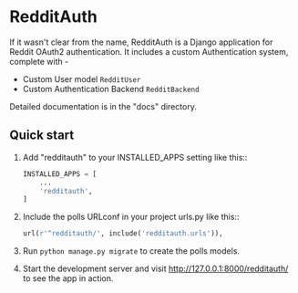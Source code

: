 # RedditAuth

If it wasn't clear from the name, RedditAuth is a Django application for Reddit OAuth2 authentication. It includes a custom Authentication system, complete with - 
 - Custom User model `RedditUser`
 - Custom Authentication Backend `RedditBackend`

Detailed documentation is in the "docs" directory.

## Quick start

1. Add "redditauth" to your INSTALLED_APPS setting like this::

    ```python
    INSTALLED_APPS = [
        ...
        'redditauth',
    ]
    ```

2. Include the polls URLconf in your project urls.py like this::
    ```python
    url(r'^redditauth/', include('redditauth.urls')),
    ```

3. Run `python manage.py migrate` to create the polls models.

4. Start the development server and visit http://127.0.0.1:8000/redditauth/
   to see the app in action.
